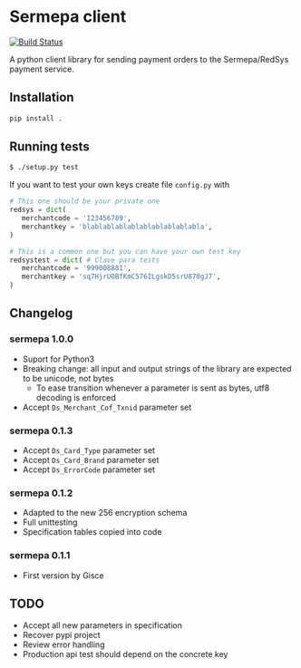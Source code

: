 # Sermepa client

[![Build Status](https://travis-ci.org/Som-Energia/sermepa.svg?branch=master)](https://travis-ci.org/Som-Energia/sermepa)

A python client library for sending payment orders to the Sermepa/RedSys payment service.

## Installation

```bash
pip install .
```

## Running tests

```bash
$ ./setup.py test
```

If you want to test your own keys create file `config.py`
with 
```python
# This one should be your private one
redsys = dict(
   merchantcode = '123456789',
   merchantkey = 'blablablablablablablablablabla',
)

# This is a common one but you can have your own test key
redsystest = dict( # Clave para tests
   merchantcode = '999008881',
   merchantkey = 'sq7HjrUOBfKmC576ILgskD5srU870gJ7',
)
```

## Changelog

### sermepa 1.0.0

- Suport for Python3
- Breaking change: all input and output strings of the library are expected to be unicode, not bytes
	- To ease transition whenever a parameter is sent as bytes, utf8 decoding is enforced
- Accept `Ds_Merchant_Cof_Txnid` parameter set

### sermepa 0.1.3

- Accept `Ds_Card_Type` parameter set
- Accept `Ds_Card_Brand` parameter set
- Accept `Ds_ErrorCode` parameter set

### sermepa 0.1.2

- Adapted to the new 256 encryption schema
- Full unittesting
- Specification tables copied into code


### sermepa 0.1.1

- First version by Gisce

## TODO

- Accept all new parameters in specification 
- Recover pypi project
- Review error handling
- Production api test should depend on the concrete key

